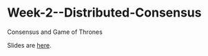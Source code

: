 Week-2--Distributed-Consensus
=============================

Consensus and Game of Thrones

Slides are [here](http://stanford.edu/~zdar/week2.pdf).
